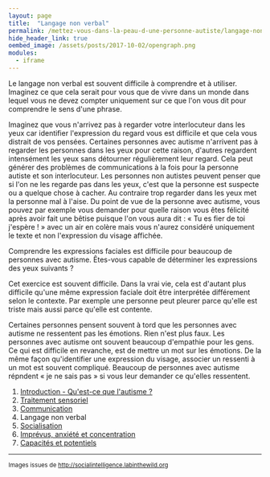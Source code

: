 ```yaml
---
layout: page
title:  "Langage non verbal"
permalink: /mettez-vous-dans-la-peau-d-une-personne-autiste/langage-non-verbal
hide_header_link: true
oembed_image: /assets/posts/2017-10-02/opengraph.png
modules:
  - iframe
---
```


Le langage non verbal est souvent difficile à comprendre et à utiliser.
Imaginez ce que cela serait pour vous que de vivre dans un monde dans lequel vous ne devez compter uniquement sur ce que l'on vous dit pour comprendre le sens d'une phrase.

Imaginez que vous n'arrivez pas à regarder votre interlocuteur dans les yeux car identifier l'expression du regard vous est difficile et que cela vous distrait de vos pensées.
Certaines personnes avec autisme n'arrivent pas à regarder les personnes dans les yeux pour cette raison, d'autres regardent intensément les yeux sans détourner régulièrement leur regard. 
Cela peut générer des problèmes de communications à la fois pour la personne autiste et son interlocuteur.
Les personnes non autistes peuvent penser que si l'on ne les regarde pas dans les yeux, c'est que la personne est suspecte ou a quelque chose à cacher.
Au contraire trop regarder dans les yeux met la personne mal à l'aise.
Du point de vue de la personne avec autisme,
 vous pouvez par exemple vous demander pour quelle raison vous êtes félicité après avoir fait une bêtise puisque l'on vous aura dit&nbsp;: «&nbsp;Tu es fier de toi j'espère !&nbsp;» avec
un air en colère mais vous n'aurez considéré uniquement le texte et non l'expression du visage affichée.

Comprendre les expressions faciales est difficile pour beaucoup de personnes avec autisme.
Êtes-vous capable de déterminer les expressions des yeux suivants&nbsp;?
<!-- test des visages -->
<div class="center">
<amp-iframe width="700" height="1050" sandbox="allow-scripts" src="/html/eyes.html" scrolling="no">
 <amp-img layout="fill" src="{{ site.amp_img_cache_url }}/html/eyes.png" placeholder></amp-img>
</amp-iframe>
</div>

Cet exercice est souvent difficile. Dans la vrai vie, cela est d'autant plus difficile qu'une même expression faciale doit être interprétée différement selon le contexte.
Par exemple une personne peut pleurer parce qu'elle est triste mais aussi parce qu'elle est contente.
 
Certaines personnes pensent souvent à tord que les personnes avec autisme ne ressentent pas les émotions. Rien n'est plus faux.
Les personnes avec autisme ont souvent beaucoup d'empathie pour les gens.
Ce qui est difficile en revanche, est de mettre un mot sur les émotions.
De la même façon qu'identifier une expression du visage, associer un ressenti à un mot est souvent compliqué.
Beaucoup de personnes avec autisme répndent «&nbsp;je ne sais pas&nbsp;» si vous leur demander ce qu'elles ressentent.


<div class="highlight">
<ol>
 <li><a href="/mettez-vous-dans-la-peau-d-une-personne-autiste/qu-est-ce-que-l-autisme">Introduction - Qu'est-ce que l'autisme&nbsp;?</a></li>
 <li><a href="/mettez-vous-dans-la-peau-d-une-personne-autiste/traitement-sensoriel">Traitement sensoriel</a></li>
 <li><a href="/mettez-vous-dans-la-peau-d-une-personne-autiste/communication">Communication</a></li>
 <li>Langage non verbal</li>
 <li><a href="/mettez-vous-dans-la-peau-d-une-personne-autiste/socialisation">Socialisation</a></li>
 <li><a href="/mettez-vous-dans-la-peau-d-une-personne-autiste/imprevus-anxiete-concentration">Imprévus, anxiété et concentration</a></li>
 <li><a href="/mettez-vous-dans-la-peau-d-une-personne-autiste/capacites-et-potentiels">Capacités et potentiels</a></li>
</ol>
</div>





---
<small>Images issues de <a href="http://socialintelligence.labinthewild.org/" rel="nofollow">http://socialintelligence.labinthewild.org</a></small>
